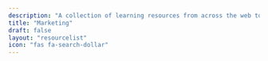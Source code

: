 ```yaml
---
description: "A collection of learning resources from across the web to help you skill up while at home"
title: "Marketing"
draft: false
layout: "resourcelist"
icon: "fas fa-search-dollar"
---
```

